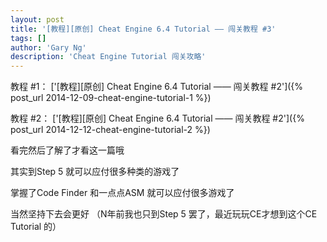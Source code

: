 ```yaml
---
layout: post
title: '[教程][原创] Cheat Engine 6.4 Tutorial —— 闯关教程 #3'
tags: []
author: 'Gary Ng'
description: 'Cheat Engine Tutorial 闯关攻略'
---
```


教程 #1： ['[教程][原创] Cheat Engine 6.4 Tutorial —— 闯关教程 #2']({% post_url 2014-12-09-cheat-engine-tutorial-1 %})

教程 #2： ['[教程][原创] Cheat Engine 6.4 Tutorial —— 闯关教程 #2']({% post_url 2014-12-12-cheat-engine-tutorial-2 %})

看完然后了解了才看这一篇哦

其实到Step 5 就可以应付很多种类的游戏了

掌握了Code Finder 和一点点ASM 就可以应付很多游戏了

当然坚持下去会更好 （N年前我也只到Step 5 罢了，最近玩玩CE才想到这个CE Tutorial 的）

